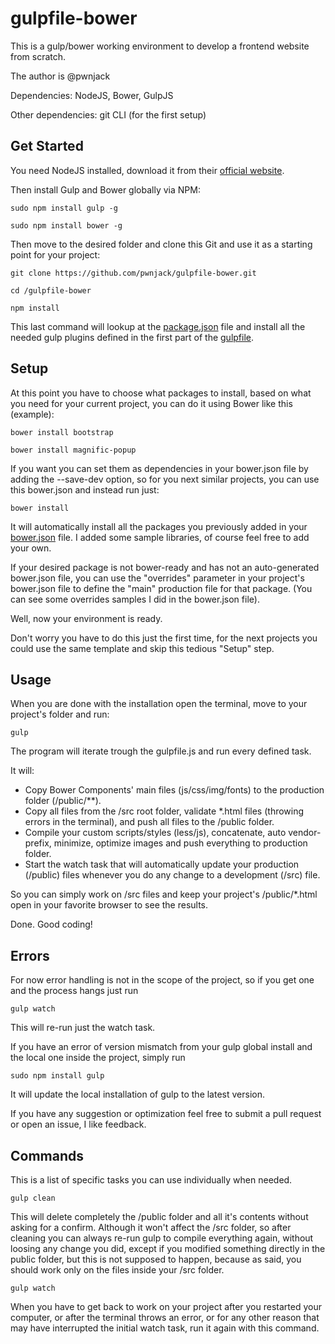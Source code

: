 # gulpfile-bower

This is a gulp/bower working environment to develop a frontend website from scratch.

The author is @pwnjack

Dependencies: NodeJS, Bower, GulpJS

Other dependencies: git CLI (for the first setup)


## Get Started

You need NodeJS installed, download it from their [official website](http://nodejs.org/).

Then install Gulp and Bower globally via NPM:

    sudo npm install gulp -g

    sudo npm install bower -g

Then move to the desired folder and clone this Git and use it as a starting point for your project:
    
    git clone https://github.com/pwnjack/gulpfile-bower.git

    cd /gulpfile-bower

    npm install

This last command will lookup at the [package.json](/package.json) file and install all the needed gulp plugins defined in the first part of the [gulpfile](/gulpfile.js).


## Setup

At this point you have to choose what packages to install, based on what you need for your current project, you can do it using Bower like this (example):

    bower install bootstrap

    bower install magnific-popup

If you want you can set them as dependencies in your bower.json file by adding the --save-dev option, so for you next similar projects, you can use this bower.json and instead run just:

    bower install

It will automatically install all the packages you previously added in your [bower.json](/bower.json) file.
I added some sample libraries, of course feel free to add your own.

If your desired package is not bower-ready and has not an auto-generated bower.json file, you can use the "overrides" parameter in your project's bower.json file to define the "main" production file for that package. (You can see some overrides samples I did in the bower.json file).

Well, now your environment is ready.

Don't worry you have to do this just the first time, for the next projects you could use the same template and skip this tedious "Setup" step.


## Usage

When you are done with the installation open the terminal, move to your project's folder and run:

    gulp

The program will iterate trough the gulpfile.js and run every defined task.

It will:

- Copy Bower Components' main files (js/css/img/fonts) to the production folder (/public/**).
- Copy all files from the /src root folder, validate *.html files (throwing errors in the terminal), and push all files to the /public folder.
- Compile your custom scripts/styles (less/js), concatenate, auto vendor-prefix, minimize, optimize images and push everything to production folder.
- Start the watch task that will automatically update your production (/public) files whenever you do any change to a development (/src) file.

So you can simply work on /src files and keep your project's /public/*.html open in your favorite browser to see the results.

Done. Good coding!


## Errors

For now error handling is not in the scope of the project, so if you get one and the process hangs just run

    gulp watch

This will re-run just the watch task.

If you have an error of version mismatch from your gulp global install and the local one inside the project, simply run

    sudo npm install gulp
    
It will update the local installation of gulp to the latest version.


If you have any suggestion or optimization feel free to submit a pull request or open an issue, I like feedback.


## Commands

This is a list of specific tasks you can use individually when needed.

    gulp clean

This will delete completely the /public folder and all it's contents without asking for a confirm. Although it won't affect the /src folder, so after cleaning you can always re-run gulp to compile everything again, without loosing any change you did, except if you modified something directly in the public folder, but this is not supposed to happen, because as said, you should work only on the files inside your /src folder.

    gulp watch 

When you have to get back to work on your project after you restarted your computer, or after the terminal throws an error, or for any other reason that may have interrupted the initial watch task, run it again with this command.
